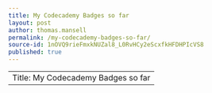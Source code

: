 ```yaml
---
title: My Codecademy Badges so far
layout: post
author: thomas.mansell
permalink: /my-codecademy-badges-so-far/
source-id: 1nOVQ9rieFmxkNUZal8_L0RvHCy2eScxfkHFDHPIcVS8
published: true
---
```

<table>
  <tr>
    <td>Title: My Codecademy Badges so far</td>
  </tr>
</table>


